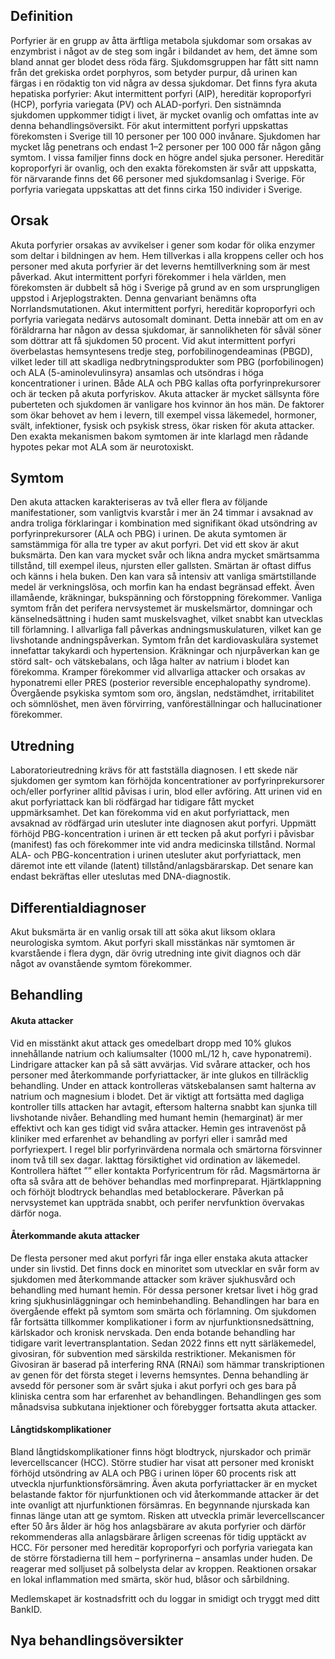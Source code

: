## Definition

Porfyrier är en grupp av åtta ärftliga metabola sjukdomar som orsakas av enzymbrist i något av de steg som ingår i bildandet av hem, det ämne som bland annat ger blodet dess röda färg. Sjukdomsgruppen har fått sitt namn från det grekiska ordet porphyros, som betyder purpur, då urinen kan färgas i en rödaktig ton vid några av dessa sjukdomar.
Det finns fyra akuta hepatiska porfyrier: Akut intermittent porfyri (AIP), hereditär koproporfyri (HCP), porfyria variegata (PV) och ALAD-porfyri. Den sistnämnda sjukdomen uppkommer tidigt i livet, är mycket ovanlig och omfattas inte av denna behandlingsöversikt.
För akut intermittent porfyri uppskattas förekomsten i Sverige till 10 personer per 100 000 invånare. Sjukdomen har mycket låg penetrans och endast 1–2 personer per 100 000 får någon gång symtom. I vissa familjer finns dock en högre andel sjuka personer. Hereditär koproporfyri är ovanlig, och den exakta förekomsten är svår att uppskatta, för närvarande finns det 66 personer med sjukdomsanlag i Sverige. För porfyria variegata uppskattas att det finns cirka 150 individer i Sverige.

## Orsak

Akuta porfyrier orsakas av avvikelser i gener som kodar för olika enzymer som deltar i bildningen av hem. Hem tillverkas i alla kroppens celler och hos personer med akuta porfyrier är det leverns hemtillverkning som är mest påverkad. Akut intermittent porfyri förekommer i hela världen, men förekomsten är dubbelt så hög i Sverige på grund av en som ursprungligen uppstod i Arjeplogstrakten. Denna genvariant benämns ofta Norrlandsmutationen.
Akut intermittent porfyri, hereditär koproporfyri och porfyria variegata nedärvs autosomalt dominant. Detta innebär att om en av föräldrarna har någon av dessa sjukdomar, är sannolikheten för såväl söner som döttrar att få sjukdomen 50 procent.
Vid akut intermittent porfyri överbelastas hemsyntesens tredje steg, porfobilinogendeaminas (PBGD), vilket leder till att skadliga nedbrytningsprodukter som PBG (porfobilinogen) och ALA (5-aminolevulinsyra) ansamlas och utsöndras i höga koncentrationer i urinen. Både ALA och PBG kallas ofta porfyrinprekursorer och är tecken på akuta porfyriskov.
Akuta attacker är mycket sällsynta före puberteten och sjukdomen är vanligare hos kvinnor än hos män. De faktorer som ökar behovet av hem i levern, till exempel vissa läkemedel, hormoner, svält, infektioner, fysisk och psykisk stress, ökar risken för akuta attacker. Den exakta mekanismen bakom symtomen är inte klarlagd men rådande hypotes pekar mot ALA som är neurotoxiskt.

## Symtom

Den akuta attacken karakteriseras av två eller flera av följande manifestationer, som vanligtvis kvarstår i mer än 24 timmar i avsaknad av andra troliga förklaringar i kombination med signifikant ökad utsöndring av porfyrinprekursorer (ALA och PBG) i urinen. De akuta symtomen är samstämmiga för alla tre typer av akut porfyri.
Det vid ett skov är akut buksmärta. Den kan vara mycket svår och likna andra mycket smärtsamma tillstånd, till exempel ileus, njursten eller gallsten. Smärtan är oftast diffus och känns i hela buken. Den kan vara så intensiv att vanliga smärtstillande medel är verkningslösa, och morfin kan ha endast begränsad effekt. Även illamående, kräkningar, bukspänning och förstoppning förekommer. Vanliga symtom från det perifera nervsystemet är muskelsmärtor, domningar och känselnedsättning i huden samt muskelsvaghet, vilket snabbt kan utvecklas till förlamning. I allvarliga fall påverkas andningsmuskulaturen, vilket kan ge livshotande andningspåverkan. Symtom från det kardiovaskulära systemet innefattar takykardi och hypertension. Kräkningar och njurpåverkan kan ge störd salt- och vätskebalans, och låga halter av natrium i blodet kan förekomma.
Kramper förekommer vid allvarliga attacker och orsakas av hyponatremi eller PRES (posterior reversible encephalopathy syndrome). Övergående psykiska symtom som oro, ängslan, nedstämdhet, irritabilitet och sömnlöshet, men även förvirring, vanföreställningar och hallucinationer förekommer.

## Utredning

Laboratorieutredning krävs för att fastställa diagnosen. I ett skede när sjukdomen ger symtom kan förhöjda koncentrationer av porfyrinprekursorer och/eller porfyriner alltid påvisas i urin, blod eller avföring. Att urinen vid en akut porfyriattack kan bli rödfärgad har tidigare fått mycket uppmärksamhet. Det kan förekomma vid en akut porfyriattack, men avsaknad av rödfärgad urin utesluter inte diagnosen akut porfyri. Uppmätt förhöjd PBG-koncentration i urinen är ett tecken på akut porfyri i påvisbar (manifest) fas och förekommer inte vid andra medicinska tillstånd. Normal ALA- och PBG-koncentration i urinen utesluter akut porfyriattack, men däremot inte ett vilande (latent) tillstånd/anlagsbärarskap. Det senare kan endast bekräftas eller uteslutas med DNA-diagnostik.

## Differentialdiagnoser

Akut buksmärta är en vanlig orsak till att söka akut liksom oklara neurologiska symtom. Akut porfyri skall misstänkas när symtomen är kvarstående i flera dygn, där övrig utredning inte givit diagnos och där något av ovanstående symtom förekommer.

## Behandling

#### Akuta attacker

Vid en misstänkt akut attack ges omedelbart dropp med 10% glukos innehållande natrium och kaliumsalter (1000 mL/12 h, cave hyponatremi). Lindrigare attacker kan på så sätt avvärjas. Vid svårare attacker, och hos personer med återkommande porfyriattacker, är inte glukos en tillräcklig behandling.
Under en attack kontrolleras vätskebalansen samt halterna av natrium och magnesium i blodet. Det är viktigt att fortsätta med dagliga kontroller tills attacken har avtagit, eftersom halterna snabbt kan sjunka till livshotande nivåer.
Behandling med humant hemin (hemarginat) är mer effektivt och kan ges tidigt vid svåra attacker. Hemin ges intravenöst på kliniker med erfarenhet av behandling av porfyri eller i samråd med porfyriexpert. I regel blir porfyrinvärdena normala och smärtorna försvinner inom två till sex dagar.
Iakttag försiktighet vid ordination av läkemedel. Kontrollera häftet ”” eller kontakta Porfyricentrum för råd.
Magsmärtorna är ofta så svåra att de behöver behandlas med morfinpreparat.
Hjärtklappning och förhöjt blodtryck behandlas med betablockerare.
Påverkan på nervsystemet kan uppträda snabbt, och perifer nervfunktion övervakas därför noga.

#### Återkommande akuta attacker

De flesta personer med akut porfyri får inga eller enstaka akuta attacker under sin livstid. Det finns dock en minoritet som utvecklar en svår form av sjukdomen med återkommande attacker som kräver sjukhusvård och behandling med humant hemin. För dessa personer kretsar livet i hög grad kring sjukhusinläggningar och heminbehandling. Behandlingen har bara en övergående effekt på symtom som smärta och förlamning. Om sjukdomen får fortsätta tillkommer komplikationer i form av njurfunktionsnedsättning, kärlskador och kronisk nervskada.
Den enda botande behandling har tidigare varit levertransplantation. Sedan 2022 finns ett nytt särläkemedel, givosiran, för subvention med särskilda restriktioner. Mekanismen för Givosiran är baserad på interfering RNA (RNAi) som hämmar transkriptionen av genen för det första steget i leverns hemsyntes. Denna behandling är avsedd för personer som är svårt sjuka i akut porfyri och ges bara på kliniska centra som har erfarenhet av behandlingen. Behandlingen ges som månadsvisa subkutana injektioner och förebygger fortsatta akuta attacker.

#### Långtidskomplikationer

Bland långtidskomplikationer finns högt blodtryck, njurskador och primär levercellscancer (HCC).
Större studier har visat att personer med kroniskt förhöjd utsöndring av ALA och PBG i urinen löper 60 procents risk att utveckla njurfunktionsförsämring. Även akuta porfyriattacker är en mycket belastande faktor för njurfunktionen och vid återkommande attacker är det inte ovanligt att njurfunktionen försämras. En begynnande njurskada kan finnas länge utan att ge symtom.
Risken att utveckla primär levercellscancer efter 50 års ålder är hög hos anlagsbärare av akuta porfyrier och därför rekommenderas alla anlagsbärare årligen screenas för tidig upptäckt av HCC.
För personer med hereditär koproporfyri och porfyria variegata kan de större förstadierna till hem – porfyrinerna – ansamlas under huden. De reagerar med solljuset på solbelysta delar av kroppen. Reaktionen orsakar en lokal inflammation med smärta, skör hud, blåsor och sårbildning.


Medlemskapet är kostnadsfritt och du loggar in smidigt och tryggt med ditt BankID.

## Nya behandlingsöversikter

